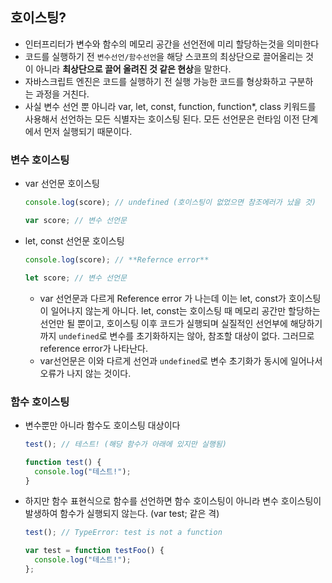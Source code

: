 ## 호이스팅?

- 인터프리터가 변수와 함수의 메모리 공간을 선언전에 미리 할당하는것을 의미한다
- 코드를 실행하기 전 `변수선언/함수선언`을 해당 스코프의 최상단으로 끌어올리는 것이 아니라 **최상단으로 끌어 올려진 것 같은 현상**을 말한다.
- 자바스크립트 엔진은 코드를 실행하기 전 실행 가능한 코드를 형상화하고 구분하는 과정을 거친다.
- 사실 변수 선언 뿐 아니라 var, let, const, function, function\*, class 키워드를 사용해서 선언하는 모든 식별자는 호이스팅 된다. 모든 선언문은 런타임 이전 단계에서 먼저 실행되기 때문이다.

### **변수 호이스팅**

- var 선언문 호이스팅

  ```jsx
  console.log(score); // undefined (호이스팅이 없었으면 참조에러가 났을 것)

  var score; // 변수 선언문
  ```

- let, const 선언문 호이스팅

  ```jsx
  console.log(score); // **Refernce error**

  let score; // 변수 선언문
  ```

  - var 선언문과 다르게 Reference error 가 나는데 이는 let, const가 호이스팅이 일어나지 않는게 아니다. let, const는 호이스팅 때 메모리 공간만 할당하는 선언만 될 뿐이고, 호이스팅 이후 코드가 실행되며 실질적인 선언부에 해당하기까지 `undefined`로 변수를 초기화하지는 않아, 참조할 대상이 없다. 그러므로 reference error가 나타난다.
  - var선언문은 이와 다르게 선언과 `undefined`로 변수 초기화가 동시에 일어나서 오류가 나지 않는 것이다.

### **함수 호이스팅**

- 변수뿐만 아니라 함수도 호이스팅 대상이다

  ```jsx
  test(); // 테스트! (해당 함수가 아래에 있지만 실행됨)

  function test() {
    console.log("테스트!");
  }
  ```

- 하지만 함수 표현식으로 함수를 선언하면 함수 호이스팅이 아니라 변수 호이스팅이 발생하여 함수가 실행되지 않는다. (var test; 같은 격)

  ```jsx
  test(); // TypeError: test is not a function

  var test = function testFoo() {
    console.log("테스트!");
  };
  ```

